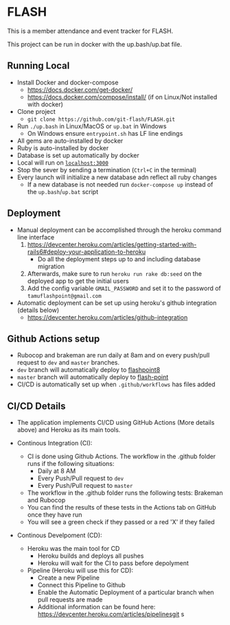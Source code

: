 # FLASH

This is a member attendance and event tracker for FLASH.

This project can be run in docker with the up.bash/up.bat file.

## Running Local
- Install Docker and docker-compose
  - https://docs.docker.com/get-docker/
  - https://docs.docker.com/compose/install/ (if on Linux/Not installed with docker)
- Clone project
  - `git clone https://github.com/git-flash/FLASH.git`
- Run `./up.bash` in Linux/MacOS or `up.bat` in Windows
  - On Windows ensure `entrypoint.sh` has LF line endings
- All gems are auto-installed by docker
- Ruby is auto-installed by docker
- Database is set up automatically by docker
- Local will run on [`localhost:3000`](http://localhost:3000)
- Stop the sever by sending a termination (`Ctrl+C` in the terminal)
- Every launch will initialize a new database adn reflect all ruby changes
  - If a new database is not needed run `docker-compose up` instead of the `up.bash`/`up.bat` script

## Deployment
- Manual deployment can be accomplished through the heroku command line interface
  1. https://devcenter.heroku.com/articles/getting-started-with-rails6#deploy-your-application-to-heroku
     - Do all the deployment steps up to and including database migration
  2. Afterwards, make sure to run `heroku run rake db:seed` on the deployed app to get the initial users
  3. Add the config variable `GMAIL_PASSWORD` and set it to the password of `tamuflashpoint@gmail.com`
- Automatic deployment can be set up using heroku's github integration (details below)
  - https://devcenter.heroku.com/articles/github-integration

## Github Actions setup
- Rubocop and brakeman are run daily at 8am and on every push/pull request to `dev` and `master` branches.
- `dev` branch will automatically deploy to [flashpoint8](https://flashpoint8.herokuapp.com/)
- `master` branch will automatically deploy to [flash-point](https://flash-point.herokuapp.com/)
- CI/CD is automatically set up when `.github/workflows` has files added

## CI/CD Details
- The application implements CI/CD using GitHub Actions (More details above) and Heroku as its main tools. 

- Continous Integration (CI):
  - CI is done using Github Actions. The workflow in the .github folder runs if the following situations:
    - Daily at 8 AM
    - Every Push/Pull request to `dev `
    - Every Push/Pull request to `master`
  - The workflow in the .github folder runs the following tests: Brakeman and Rubocop
  - You can find the results of these tests in the Actions tab on GitHub once they have run
  - You will see a green check if they passed or a red 'X' if they failed

- Continous Develpoment (CD):
  - Heroku was the main tool for CD 
    - Heroku builds and deploys all pushes
    - Heroku will wait for the CI to pass before depolyment
  - Pipeline (Heroku will use this for CD):
    - Create a new Pipeline
    - Connect this Pipeline to Github 
    - Enable the Automatic Deployment of a particular branch when pull requests are made
    - Additional information can be found here: https://devcenter.heroku.com/articles/pipelinesgit s